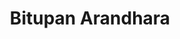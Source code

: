 ---
layout: person
title: Bitupan Arandhara
firstname: Bitupan
lastname: Arandhara
description: M.Tech Research Student
img: assets/img/people/mtech-research/bitupan.PNG
website: 
linkedin_username: bitupan-arandhara
github_username: Bitupan132
email: bitupana@iisc.ac.in
category: M.Tech Research Students
show: true
---